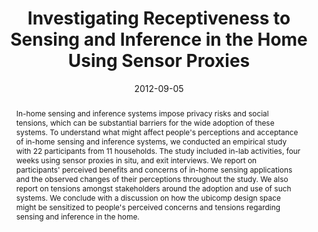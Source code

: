 ---
abstract: |-
  In-home sensing and inference systems impose privacy risks and social tensions, which can be substantial barriers for the wide adoption of these systems. To understand what might affect people's perceptions and acceptance of in-home sensing and inference systems, we conducted an empirical study with 22 participants from 11 households. The study included in-lab activities, four weeks using sensor proxies in situ, and exit interviews. We report on participants' perceived benefits and concerns of in-home sensing applications and the observed changes of their perceptions throughout the study. We also report on tensions amongst stakeholders around the adoption and use of such systems. We conclude with a discussion on how the ubicomp design space might be sensitized to people's perceived concerns and tensions regarding sensing and inference in the home.
authors:
- Eun Kyoung Choe
- Sunny Consolvo
- Jaeyeon Jung
- Beverly Harrison
- patel
- Julie A. Kientz
award: 'Honorable Mention Award'
bibtex: |-
  @inproceedings{Choe:2012:IRS:2370216.2370226,
   author = {Choe, Eun Kyoung and Consolvo, Sunny and Jung, Jaeyeon and Harrison, Beverly and Patel, Shwetak N. and Kientz, Julie A.},
   title = {Investigating Receptiveness to Sensing and Inference in the Home Using Sensor Proxies},
   booktitle = {Proceedings of the 2012 ACM Conference on Ubiquitous Computing},
   series = {UbiComp '12},
   year = {2012},
   isbn = {978-1-4503-1224-0},
   location = {Pittsburgh, Pennsylvania},
   pages = {61--70},
   numpages = {10},
   url = {http://doi.acm.org/10.1145/2370216.2370226},
   doi = {10.1145/2370216.2370226},
   acmid = {2370226},
   publisher = {ACM},
   address = {New York, NY, USA},
   keywords = {accelerometer, cultural probes, diary study, domestic computing, energy monitoring, inference, interview, microphone, privacy, qualitative methods, sensing, video camera},
  }
caption: ''
citation: |-
  Eun Kyoung Choe, Sunny Consolvo, Jaeyeon Jung, Beverly Harrison, Shwetak N. Patel, and Julie A. Kientz. 2012. Investigating receptiveness to sensing and inference in the home using sensor proxies.  In Proceedings of the 2012 ACM Conference on Ubiquitous Computing (UbiComp '12). ACM, New York, NY, USA,  61-70. DOI=http://dx.doi.org/10.1145/2370216.2370226
conference: ACM International Joint Conference on Pervasive and Ubiquitous Computing
  (UbiComp), 2012
date: '2012-09-05'
image: ''
pdf: /pdfs/investigating-receptiveness.pdf
thumbnail: ''
title: Investigating Receptiveness to Sensing and Inference in the Home Using Sensor
  Proxies
video: ''
video_embed: ''
---